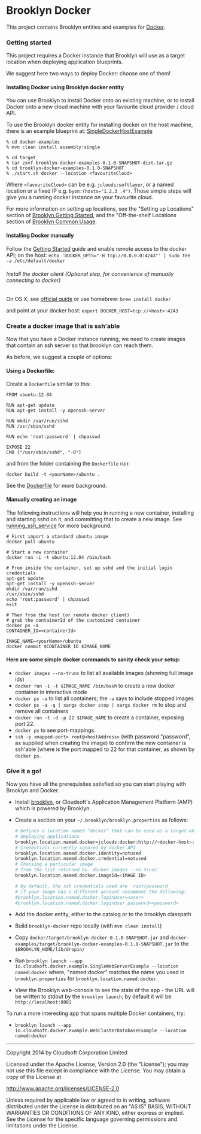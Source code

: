 Brooklyn Docker
===============

This project contains Brooklyn entities and examples for [Docker](http://www.docker.io).

### Getting started
This project requires a Docker instance that Brooklyn will use as a target location when deploying application blueprints. 

We suggest here two ways to deploy Docker: choose one of them!

#### Installing Docker using Brooklyn docker entity
You can use Brooklyn to install Docker onto an existing machine, or to install Docker onto a new cloud machine with your favourite cloud provider / cloud API.

To use the Brooklyn docker entity for installing docker on the host machine, there is an example blueprint at: [SingleDockerHostExample](https://github.com/cloudsoft/brooklyn-docker/blob/master/docker-examples/src/main/java/io/cloudsoft/docker/example/SingleDockerHostExample.java)

    % cd docker-examples
    % mvn clean install assembly:single

    % cd target
    % tar zxvf brooklyn-docker-examples-0.1.0-SNAPSHOT-dist.tar.gz
    % cd brooklyn-docker-examples-0.1.0-SNAPSHOT
    % ./start.sh docker --location <favouriteCloud>

Where `<favouriteCloud>` can be e.g. `jclouds:softlayer`, or a named location or a fixed IP e.g. `byon:(hosts="1.2.3
.4")`.
Those simple steps will give you a running docker instance on your favourite cloud.

For more information on setting up locations, see the "Setting up Locations" section of [Brooklyn Getting Started](http://brooklyncentral.github.io/use/guide/quickstart/index.html), 
and the "Off-the-shelf Locations section of [Brooklyn Common Usage](http://brooklyncentral.github.io/use/guide/defining-applications/common-usage.html).

#### Installing Docker manually

Follow the [Getting Started](http://docs.docker.io/en/latest/installation/) guide and enable remote access to the docker API; on the host:
   `echo 'DOCKER_OPTS="-H tcp://0.0.0.0:4243"' | sudo tee -a /etc/default/docker`

###### Install the docker client (Optional step, for convenience of manually connecting to docker)
On OS X, see [official guide](http://docs.docker.io/en/latest/installation/mac/) or use homebrew:
    `brew install docker`
       
and point at your docker host:
    `export DOCKER_HOST=tcp://<host>:4243`

### Create a docker image that is ssh'able
Now that you have a Docker instance running, we need to create images that contain an ssh server so that brooklyn can reach them.

As before, we suggest a couple of options:

#### Using a Dockerfile:

Create a `Dockerfile` similar to this:

	FROM ubuntu:12.04

	RUN apt-get update
	RUN apt-get install -y openssh-server

	RUN mkdir /var/run/sshd
	RUN /usr/sbin/sshd

	RUN echo 'root:password' | chpasswd

	EXPOSE 22
	CMD ["/usr/sbin/sshd", "-D"]

and from the folder containing the `Dockerfile` run:

    docker build -t <yourName>/ubuntu .

See the [Dockerfile](http://docs.docker.io/en/latest/reference/builder/) for more background.

#### Manually creating an image

The following instructions will help you in running a new container, installing and starting sshd on it, and committing that to create a new image. See [running_ssh_service](http://docs.docker.io/en/latest/examples/running_ssh_service/) for more background.

    
	# First import a standard ubuntu image
	docker pull ubuntu

	# Start a new container
	docker run -i -t ubuntu:12.04 /bin/bash

	# From inside the container, set up sshd and the initial login credentials
	apt-get update
	apt-get install -y openssh-server
	mkdir /var/run/sshd
	/usr/sbin/sshd
	echo 'root:password' | chpasswd
	exit

	# Then from the host (or remote docker client)
	# grab the containerId of the customized container
	docker ps -a
	CONTAINER_ID=<containerId>

	IMAGE_NAME=<yourName>/ubuntu
	docker commit $CONTAINER_ID $IMAGE_NAME

#### Here are some simple docker commands to sanity check your setup:
- `docker images --no-trunc` to list all available images (showing full image ids)
- `docker run -i -t $IMAGE_NAME /bin/bash` to create a new docker container in interactive mode
- `docker ps -a` to list all containers; the `-a` says to include stopped images
- `docker ps -a -q | xargs docker stop | xargs docker rm` to stop and remove all containers
- `docker run -t -d -p 22 $IMAGE_NAME` to create a container, exposing port 22.
- `docker ps` to see port-mappings.
- `ssh -p <mapped-port> root@<hostAddress>` (with password "password", as supplied when creating the image) to confirm
  the new container is ssh'able (where <mapped-port> is the port mapped to 22 for that container, as shown by `docker ps`.

### Give it a go!

Now you have all the prerequisites satisfied so you can start playing with Brooklyn and Docker.

* Install [brooklyn](http://brooklyncentral.github.io/use/guide/quickstart/index.html), or Cloudsoft's Application Management Platform (AMP) which is powered by Brooklyn.
* Create a section on your `~/.brooklyn/brooklyn.properties` as follows:

    ```bash
    # Defines a location named “docker” that can be used as a target when
    # deploying applications
    brooklyn.location.named.docker=jclouds:docker:http://<docker-host>:4243
    # Credentials currently ignored by docker API
    brooklyn.location.named.docker.identity=notused
    brooklyn.location.named.docker.credential=notused
    # Choosing a particular image
    # from the list returned by `docker images --no-trunc`
    brooklyn.location.named.docker.imageId=<IMAGE ID>
    
    # by default, the ssh credentials used are `root/password`
    # if your image has a different account uncomment the following:
    #brooklyn.location.named.docker.loginUser=<user>
    #brooklyn.location.named.docker.loginUser.password=<password>
    
* Add the docker entity, either to the catalog or to the brooklyn classpath
* Build `brooklyn-docker` repo locally (with `mvn clean install`)
* Copy `docker/target/brooklyn-docker-0.1.0-SNAPSHOT.jar` and `docker-examples/target/brooklyn-docker-examples-0.1.0-SNAPSHOT.jar` to the `$BROOKLYN_HOME/lib/dropin/`
* Run `brooklyn launch --app io.cloudsoft.docker.example.SingleWebServerExample --location named:docker`
  where, "named:docker" matches the name you used in `brooklyn.properties` for `brooklyn.location.named.docker`.
* View the Brooklyn web-console to see the state of the app - the URL will be written to stdout by the `brooklyn launch`; by default it will be `http://localhost:8081`

To run a more interesting app that spans multiple Docker containers, try:
* `brooklyn launch --app io.cloudsoft.docker.example.WebClusterDatabaseExample --location named:docker`


----
Copyright 2014 by Cloudsoft Corporation Limited

Licensed under the Apache License, Version 2.0 (the "License");
you may not use this file except in compliance with the License.
You may obtain a copy of the License at

http://www.apache.org/licenses/LICENSE-2.0

Unless required by applicable law or agreed to in writing, software
distributed under the License is distributed on an "AS IS" BASIS,
WITHOUT WARRANTIES OR CONDITIONS OF ANY KIND, either express or implied.
See the License for the specific language governing permissions and
limitations under the License.
